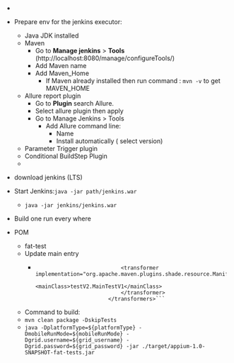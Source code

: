 - 
- Prepare env for the jenkins executor:
    - Java JDK installed
    - Maven
      -  Go to **Manage jenkins** > **Tools** (http://localhost:8080/manage/configureTools/)
        - Add Maven name
        - Add Maven_Home
          - If Maven already installed then run command : `mvn -v` to get MAVEN_HOME
    - Allure report plugin
      - Go to **Plugin** search Allure.
      - Select allure plugin then apply
      - Go to Manage Jenkins > Tools
        - Add Allure command line: 
          - Name
          - Install automatically ( select version)
    - Parameter Trigger plugin
    - Conditional BuildStep Plugin
    - 
    
- download jenkins (LTS)
- Start Jenkins:`java -jar path/jenkins.war`
  - `java -jar jenkins/jenkins.war`

- Build one run every where
 - POM
   - fat-test
   - Update main entry
      - ``` <transformers>
                                   <transformer implementation="org.apache.maven.plugins.shade.resource.ManifestResourceTransformer">
                                       <mainClass>testV2.MainTestV1</mainClass>
                                   </transformer>
                               </transformers>```
   - Command to build:
   - `mvn clean package -DskipTests`
   - `java -DplatformType=${platformType} -DmobileRunMode=${mobileRunMode} -Dgrid.username=${grid_username} -Dgrid.password=${grid_password} -jar ./target/appium-1.0-SNAPSHOT-fat-tests.jar`

